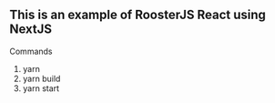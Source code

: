 ## This is an example of RoosterJS React using NextJS

Commands

1. yarn
2. yarn build
3. yarn start
